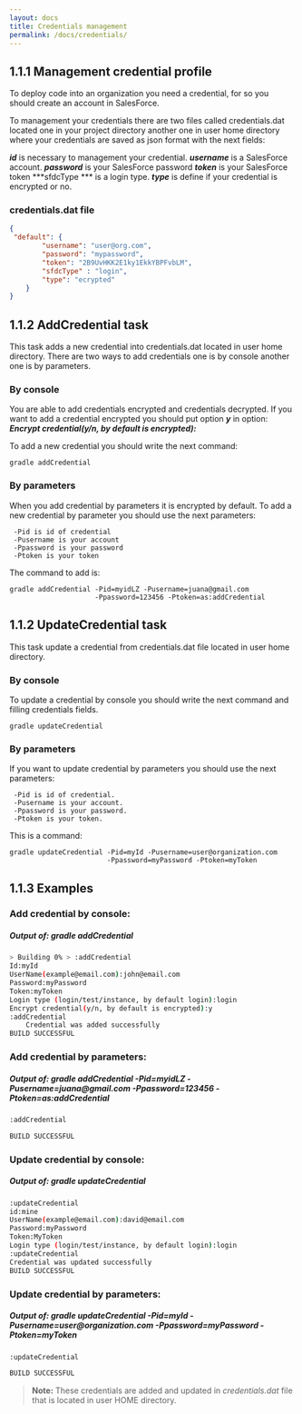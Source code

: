 ```yaml
---
layout: docs
title: Credentials management
permalink: /docs/credentials/
---
```

## 1.1.1 Management credential profile

To deploy code into an organization you need a credential, for so you should create an account in SalesForce.

To management your credentials there are two files called credentials.dat located one in your project directory another one in user home directory where your credentials are saved as json format with the next fields:

***id*** is necessary to management your credential.
***username*** is a SalesForce account.
***password*** is your SalesForce password
***token*** is your SalesForce token
***sfdcType *** is a login type.
***type*** is define if your credential is encrypted or no.

### credentials.dat file
```json
{
 "default": {
        "username": "user@org.com",
        "password": "mypassword",
        "token": "2B9UvHKK2E1ky1EkkYBPFvbLM",
        "sfdcType" : "login",
        "type": "ecrypted"
    }
}
```

## 1.1.2 AddCredential task

This task adds a new credential into credentials.dat located in user home directory. There are two ways to add credentials one is by console another one is by parameters.

###  By console
You are able to add credentials encrypted and credentials decrypted. If you want to add a credential encrypted you should put option ***y*** in option: ***Encrypt credential(y/n, by default is encrypted):***

To add a new credential you should write the next command:

	gradle addCredential

### By parameters
When you add credential by parameters it is encrypted by default. To add a new credential by parameter you should use the next parameters:

	 -Pid is id of credential
	 -Pusername is your account
	 -Ppassword is your password
	 -Ptoken is your token

The command to add is:

	gradle addCredential -Pid=myidLZ -Pusername=juana@gmail.com
	                     -Ppassword=123456 -Ptoken=as:addCredential



## 1.1.2 UpdateCredential  task
This task update a credential from credentials.dat file located in user home directory.

### By console

To update a credential by console you should write  the next command and filling credentials fields.

	gradle updateCredential


### By parameters
If you want to update credential by parameters you should use the next parameters:

	 -Pid is id of credential.
	 -Pusername is your account.
	 -Ppassword is your password.
	 -Ptoken is your token.

This is a command:

	gradle updateCredential -Pid=myId -Pusername=user@organization.com
	                        -Ppassword=myPassword -Ptoken=myToken


## 1.1.3 Examples

### Add credential by console:

<h5> Output of:  <strong> gradle addCredential </strong></h5>

```bash
> Building 0% > :addCredential
Id:myId
UserName(example@email.com):john@email.com
Password:myPassword
Token:myToken
Login type (login/test/instance, by default login):login
Encrypt credential(y/n, by default is encrypted):y
:addCredential
	Credential was added successfully
BUILD SUCCESSFUL
```

### Add credential by parameters:

<h5> Output of:  <strong> gradle addCredential -Pid=myidLZ -Pusername=juana@gmail.com -Ppassword=123456 -Ptoken=as:addCredential </strong></h5>

```bash
:addCredential

BUILD SUCCESSFUL
```
### Update credential by console:

<h5> Output of:  <strong> gradle updateCredential </strong></h5>

```bash
:updateCredential
id:mine
UserName(example@email.com):david@email.com
Password:myPassword
Token:MyToken
Login type (login/test/instance, by default login):login
:updateCredential
Credential was updated successfully
BUILD SUCCESSFUL
```

### Update credential by parameters:

<h5> Output of:  <strong> gradle updateCredential -Pid=myId -Pusername=user@organization.com -Ppassword=myPassword -Ptoken=myToken </strong></h5>

```bash
:updateCredential

BUILD SUCCESSFUL
```

> **Note:** These credentials are added and updated in *credentials.dat* file that is located in user HOME directory.